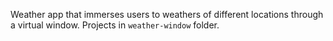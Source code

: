 Weather app that immerses users to weathers of different locations through a virtual window. Projects in ```weather-window``` folder.
